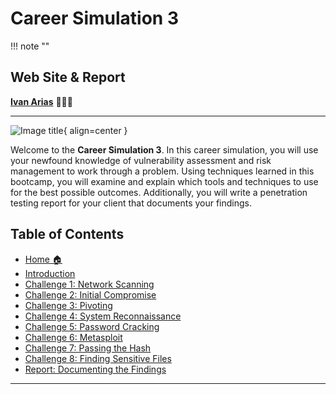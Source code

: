 
# Career Simulation 3

!!! note ""

## Web Site & Report

[**Ivan Arias**](http://www.hcoco1.com) 🧑🏻‍💻



---

![Image title](https://images.unsplash.com/flagged/photo-1560854350-13c0b47a3180?q=80&w=1142&auto=format&fit=crop&ixlib=rb-4.0.3&ixid=M3wxMjA3fDB8MHxwaG90by1wYWdlfHx8fGVufDB8fHx8fA%3D%3D){ align=center }

Welcome to the **Career Simulation 3**. In this career simulation, you will use your newfound knowledge of vulnerability assessment and risk management to work through a problem. Using techniques learned in this bootcamp, you will examine and explain which tools and techniques to use for the best possible outcomes. Additionally, you will write a penetration testing report for your client that documents your findings.

## Table of Contents

- [Home 🏠](index.md)
- [Introduction](2-instructions.md)
- [Challenge 1: Network Scanning](challenge_1.md)
- [Challenge 2: Initial Compromise](challenge_2.md)
- [Challenge 3: Pivoting](challenge_3.md)
- [Challenge 4: System Reconnaissance](challenge_4.md)
- [Challenge 5: Password Cracking](challenge_5.md)
- [Challenge 6: Metasploit](challenge_6.md)
- [Challenge 7: Passing the Hash](challenge_7.md)
- [Challenge 8: Finding Sensitive Files](challenge_7.md)
- [Report: Documenting the Findings](report.md)


---


















<!-- # **Introduction**

In this career simulation, you will use your newfound knowledge of vulnerability assessment and risk management to work through a problem. Using techniques learned in this bootcamp, you will examine and explain which tools and techniques to use for the best possible outcomes. Additionally, you will write a penetration testing report for your client that documents your findings.

## Learning Objectives

Your deliverable for this career simulation should demonstrate an understanding of the following learning objectives. These objectives will be used for grading.

### Vulnerabilities Assessment

- Exhibit ethical hacking protocols to evaluate the security of and identify vulnerabilities in target systems, networks, or system infrastructure.
- Perform vulnerability scanning using a variety of tools.
- Use and configure tools to perform offensive security techniques.
- Use modules within Metasploit and explain their purpose.
- Establish Meterpreter sessions and explain how to use them.
- Search for privilege escalation opportunities through lateral movement.
- Apply the pass-the-hash technique to take advantage of flaws in NTLM authentication.

### Interpersonal Skills

- Develop constructive and cooperative working relationships.
- Identify problems using a group approach and develop solutions based on group consensus.
- Apply active listening skills by using reflection, restatement, questioning, and clarification.
- Convey information clearly, correctly, and succinctly.
- Respond appropriately to positive and constructive feedback.
- Reach agreements that promote mutual goals and interests.

### Problem Solving

- Observe and evaluate the outcomes of implementing solutions to assess the need for alternative approaches and to identify lessons learned.
- Recall previously learned information that is relevant to the problem.
- Use a security mindset to identify assets and security goals, potential adversaries and threats, and potential weaknesses.
- Have sufficient inductive and deductive reasoning abilities to do the job successfully.
- Use man pages to learn about unfamiliar commands or switches.
- Search for online information and interact with websites and web applications.
- Critically review, analyze, synthesize, compare, and interpret information.

### Writing

- Communicate thoughts, ideas, and information, which might include technical material, in a logical, organized, and coherent manner.
- Tailor the content to the appropriate audience and purpose.
- Analyze penetration reports and explain their purpose. -->
